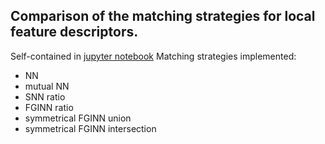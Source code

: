 ## Comparison of the matching strategies for local feature descriptors.

Self-contained in [jupyter notebook](matching-strategies-comparison.ipynb)
Matching strategies implemented:

- NN
- mutual NN
- SNN ratio
- FGINN ratio
- symmetrical FGINN union
- symmetrical FGINN intersection

